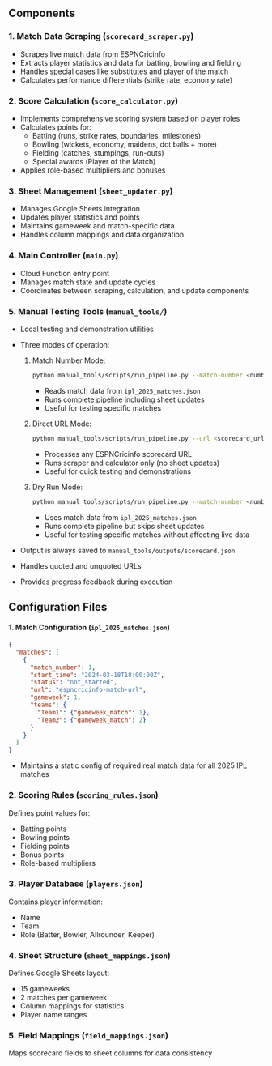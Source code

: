 ## Components

### 1. Match Data Scraping (`scorecard_scraper.py`)
- Scrapes live match data from ESPNCricinfo
- Extracts player statistics and data for batting, bowling and fielding
- Handles special cases like substitutes and player of the match
- Calculates performance differentials (strike rate, economy rate)

### 2. Score Calculation (`score_calculator.py`)
- Implements comprehensive scoring system based on player roles
- Calculates points for:
  - Batting (runs, strike rates, boundaries, milestones)
  - Bowling (wickets, economy, maidens, dot balls + more)
  - Fielding (catches, stumpings, run-outs)
  - Special awards (Player of the Match)
- Applies role-based multipliers and bonuses

### 3. Sheet Management (`sheet_updater.py`)
- Manages Google Sheets integration
- Updates player statistics and points
- Maintains gameweek and match-specific data
- Handles column mappings and data organization

### 4. Main Controller (`main.py`)
- Cloud Function entry point
- Manages match state and update cycles
- Coordinates between scraping, calculation, and update components

### 5. Manual Testing Tools (`manual_tools/`)
- Local testing and demonstration utilities
- Three modes of operation:
  1. Match Number Mode:
     ```bash
     python manual_tools/scripts/run_pipeline.py --match-number <number>
     ```
     - Reads match data from `ipl_2025_matches.json`
     - Runs complete pipeline including sheet updates
     - Useful for testing specific matches

  2. Direct URL Mode:
     ```bash
     python manual_tools/scripts/run_pipeline.py --url <scorecard_url>
     ```
     - Processes any ESPNCricinfo scorecard URL
     - Runs scraper and calculator only (no sheet updates)
     - Useful for quick testing and demonstrations

  3. Dry Run Mode:
     ```bash
     python manual_tools/scripts/run_pipeline.py --match-number <number> --dry
     ```
     - Uses match data from `ipl_2025_matches.json`
     - Runs complete pipeline but skips sheet updates
     - Useful for testing specific matches without affecting live data

- Output is always saved to `manual_tools/outputs/scorecard.json`
- Handles quoted and unquoted URLs
- Provides progress feedback during execution

## Configuration Files

#### 1. Match Configuration (`ipl_2025_matches.json`)
```json
{
  "matches": [
    {
      "match_number": 1,
      "start_time": "2024-03-18T18:00:00Z",
      "status": "not_started",
      "url": "espncricinfo-match-url",
      "gameweek": 1,
      "teams": {
        "Team1": {"gameweek_match": 1},
        "Team2": {"gameweek_match": 2}
      }
    }
  ]
}
```
- Maintains a static config of required real match data for all 2025 IPL matches

### 2. Scoring Rules (`scoring_rules.json`)
Defines point values for:
- Batting points
- Bowling points
- Fielding points
- Bonus points
- Role-based multipliers

### 3. Player Database (`players.json`)
Contains player information:
- Name
- Team
- Role (Batter, Bowler, Allrounder, Keeper)

### 4. Sheet Structure (`sheet_mappings.json`)
Defines Google Sheets layout:
- 15 gameweeks
- 2 matches per gameweek
- Column mappings for statistics
- Player name ranges

### 5. Field Mappings (`field_mappings.json`)
Maps scorecard fields to sheet columns for data consistency